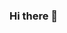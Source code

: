 ### Hi there 👋

<!--
**Dieynabasy00/Dieynabasy00** is a ✨ _special_ ✨ repository because its `README.md` (this file) appears on your GitHub profile.


- 🔭 I’m currently working on my degree
- 🌱 I’m currently learning about software development  ...
- 💬 you can ask me about what i like to do on my free time  ...
- 📫 How to reach me: dieynabasy16@gmail.com
- 😄 Pronouns: she/her
- ⚡ Fun fact: i like to read 
-->
